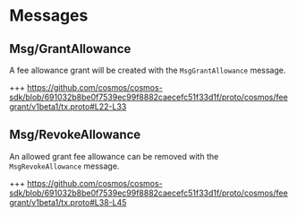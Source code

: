 # Messages

## Msg/GrantAllowance

A fee allowance grant will be created with the `MsgGrantAllowance` message.

+++ https://github.com/cosmos/cosmos-sdk/blob/691032b8be0f7539ec99f8882caecefc51f33d1f/proto/cosmos/feegrant/v1beta1/tx.proto#L22-L33

## Msg/RevokeAllowance

An allowed grant fee allowance can be removed with the `MsgRevokeAllowance` message.

+++ https://github.com/cosmos/cosmos-sdk/blob/691032b8be0f7539ec99f8882caecefc51f33d1f/proto/cosmos/feegrant/v1beta1/tx.proto#L38-L45
